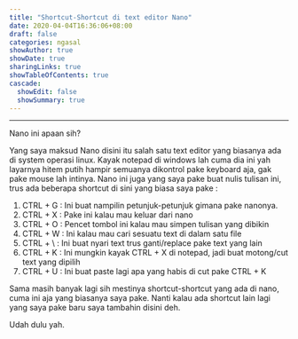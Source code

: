```yaml
---
title: "Shortcut-Shortcut di text editor Nano"
date: 2020-04-04T16:36:06+08:00
draft: false
categories: ngasal
showAuthor: true
showDate: true
sharingLinks: true
showTableOfContents: true
cascade:
  showEdit: false
  showSummary: true
---
```


----------
Nano ini apaan sih?

Yang saya maksud Nano disini itu salah satu text editor yang biasanya ada di system operasi linux.
Kayak notepad di windows lah cuma dia ini yah layarnya hitem putih hampir semuanya dikontrol pake keyboard aja, gak pake mouse lah intinya.
Nano ini juga yang saya pake buat nulis tulisan ini, trus ada beberapa shortcut di sini yang biasa saya pake :

1. CTRL + G : Ini buat nampilin petunjuk-petunjuk gimana pake nanonya.
2. CTRL + X : Pake ini kalau mau keluar dari nano
3. CTRL + O : Pencet tombol ini kalau mau simpen tulisan yang dibikin
4. CTRL + W : Ini kalau mau cari sesuatu text di dalam satu file
5. CTRL + \ : Ini buat nyari text trus ganti/replace pake text yang lain
6. CTRL + K : Ini mungkin kayak CTRL + X di notepad, jadi buat motong/cut text yang dipilih
7. CTRL + U : Ini buat paste lagi apa yang habis di cut pake CTRL + K

Sama masih banyak lagi sih mestinya shortcut-shortcut yang ada di nano, cuma ini aja yang biasanya saya pake.
Nanti kalau ada shortcut lain lagi yang saya pake baru saya tambahin disini deh.

Udah dulu yah.
